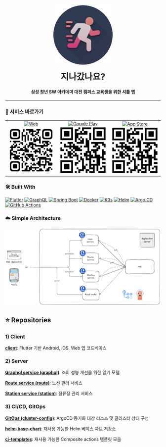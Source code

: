 
<h1 align="center">
  <a href="https://isitgone.site"><img src="/assets/isitgone.png" alt="Is It Gone?" width="192" style="margin-bottom: 10px"></a>
  <br>
  지나갔나요?
  <br>
</h1>

<h4 align="center">삼성 청년 SW 아카데미 대전 캠퍼스 교육생을 위한 셔틀 앱</h4>

---
### 🚀 서비스 바로가기

<table>
  <tr>
    <td align="center">
      <a href="https://isitgone.site">
        <img src="https://img.shields.io/badge/Web-Available-ad83d9?logo=google-chrome&logoColor=white" alt="Web" />
      </a>
      <br>
      <img src="/assets/qr-web.png" alt="Web QR" width="160" />
    </td>
    <td align="center">
      <a href="https://play.google.com/store/apps">
        <img src="https://img.shields.io/badge/Google%20Play-Coming_soon!-brightgreen?logo=google-play" alt="Google Play" />
      </a>
      <br>
      <img src="/assets/qr.png" alt="Play Store QR" width="160" />
    </td>
    <td align="center">
      <a href="https://apps.apple.com">
        <img src="https://img.shields.io/badge/App%20Store-Coming_soon!-blue?logo=apple" alt="App Store" />
      </a>
      <br>
      <img src="/assets/qr.png" alt="App Store QR" width="160" />
    </td>
  </tr>
</table>


### 🛠️ Built With

[![Flutter](https://img.shields.io/badge/Flutter-02569B?style=for-the-badge&logo=flutter&logoColor=white)](https://flutter.dev/)
[![GraphQL](https://img.shields.io/badge/GraphQL-E10098?style=for-the-badge&logo=graphql&logoColor=white)](https://graphql.org/)
[![Spring Boot](https://img.shields.io/badge/Spring%20Boot-6DB33F?style=for-the-badge&logo=spring-boot&logoColor=white)](https://spring.io/projects/spring-boot)
[![Docker](https://img.shields.io/badge/Docker-2496ED?style=for-the-badge&logo=docker&logoColor=white)](https://www.docker.com/)
[![K3s](https://img.shields.io/badge/K3s-FF6600?style=for-the-badge&logo=k3s&logoColor=white)](https://k3s.io/)
[![Helm](https://img.shields.io/badge/Helm-0F1689?style=for-the-badge&logo=helm&logoColor=white)](https://helm.sh/)
[![Argo CD](https://img.shields.io/badge/Argo--CD-EF7B4D?style=for-the-badge&logo=argo&logoColor=white)](https://argo-cd.readthedocs.io/)
[![GitHub Actions](https://img.shields.io/badge/GitHub_Actions-2088FF?style=for-the-badge&logo=github-actions&logoColor=white)](https://github.com/features/actions)


### ☁️ Simple Architecture

![img_1.png](/assets/architecture.png)


## ⭐ Repositories

### 1) Client
**[client](https://github.com/IsItGone/client)**: Flutter 기반 Android, iOS, Web 앱 코드베이스


### 2) Server
**[Graphql service (graphql)](https://github.com/IsItGone/graphql)**: 조회 성능 개선을 위한 읽기 모델

**[Route service (route)](https://github.com/IsItGone/route)**: 노선 관리 서비스

**[Station service (station)](https://github.com/IsItGone/station)**: 정류장 관리 서비스


### 3) CI/CD, GitOps
**[GitOps (cluster-config)](https://github.com/IsItGone/cluster-config)**: ArgoCD 동기화 대상 리소스 및 클러스터 상태 구성

**[helm-base-chart](https://github.com/IsItGone/helm-base-chart)**: 재사용 가능한 Helm 베이스 차트 저장소

**[ci-templates](https://github.com/IsItGone/ci-templates)**: 재사용 가능한 Composite actions 템플릿 모음
